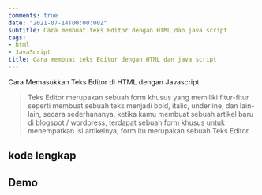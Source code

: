 ```yaml
---
comments: true
date: "2021-07-14T00:00:00Z"
subtitle: Cara membuat teks Editor dengan HTML dan java script
tags:
- html
- JavaScript
title: Cara membuat teks Editor dengan HTML dan java script
---
```


 Cara Memasukkan Teks Editor di HTML dengan Javascript
>Teks Editor merupakan sebuah form khusus yang memiliki fitur-fitur seperti membuat sebuah teks menjadi bold, italic, underline, dan lain-lain, secara sederhananya, ketika kamu membuat sebuah artikel baru di blogspot / wordpress, terdapat sebuah form khusus untuk menempatkan isi artikelnya, form itu merupakan sebuah Teks Editor.
>
## kode lengkap 
<script src="https://gist.github.com/MadeWiguna/a779a6965a5ad2857d710ab03b049508.js"></script>

## Demo

  
<html lang="en">
  <head>
    <meta charset="UTF-8">
    <title>Summernote</title>
    <script src="https://code.jquery.com/jquery-3.2.1.slim.min.js"></script>
    <link href="https://cdnjs.cloudflare.com/ajax/libs/summernote/0.8.11/summernote-lite.css" rel="stylesheet">
    <script src="https://cdnjs.cloudflare.com/ajax/libs/summernote/0.8.11/summernote-lite.js"></script>
  </head>
  <body>
    <div id="summernote"></div>
    <script>
      $('#summernote').summernote({
        placeholder: 'Made wiguna project',
        tabsize: 2,
        height: 100
      });
    </script>
  </body>
</html> 
 

